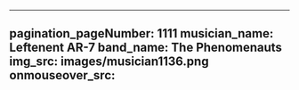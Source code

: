 ------
pagination_pageNumber: 1111
musician_name: Leftenent AR-7
band_name: The Phenomenauts
img_src: images/musician1136.png
onmouseover_src: 
------